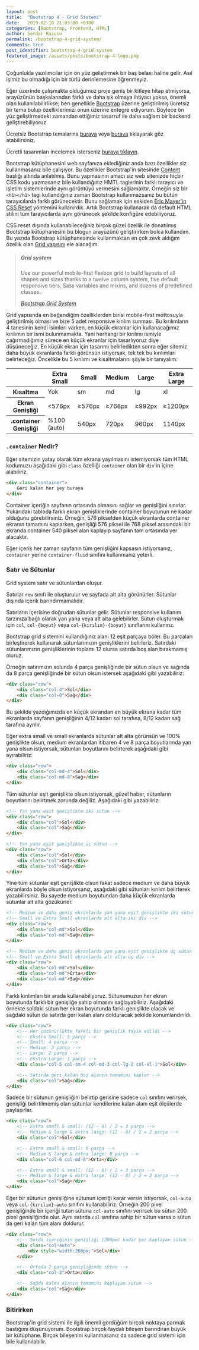 ```yaml
---
layout: post
title:  "Bootstrap 4 - Grid Sistemi"
date:   2019-02-10 21:03:00 +0300
categories: [Bootstrap, Frontend, HTML]
author: Serdar Kuzucu
permalink: /bootstrap-4-grid-system/
comments: true
post_identifier: bootstrap-4-grid-system
featured_image: /assets/posts/bootstrap-4-logo.png
---
```


Çoğunlukla yazılımcılar için ön yüz geliştirmek bir baş belası haline gelir. 
Asıl işimiz bu olmadığı için bir türlü derinlemesine öğrenmeyiz.

Eğer üzerinde çalışmakta olduğumuz proje geniş bir kitleye hitap etmiyorsa, arayüzünün başkalarından farklı ve daha şık 
olmaya ihtiyacı yoksa, önemli olan kullanılabilirlikse; ben genellikle [Bootstrap](https://getbootstrap.com/) üzerine 
geliştirilmiş ücretsiz bir tema bulup özelliklerimizi onun üzerine entegre ediyorum. Böylece ön yüz geliştirmedeki 
zamandan ettiğimiz tasarruf ile daha sağlam bir backend geliştirebiliyoruz.

<!--more-->

<div class="alert alert-info" markdown="1">

Ücretsiz Bootstrap temalarına [buraya](https://startbootstrap.com/themes/) 
veya [buraya](https://bootstrapmade.com/) tıklayarak göz atabilirsiniz.

Ücretli tasarımları incelemek isterseniz [buraya tıklayın](https://wrapbootstrap.com/themes).
</div>

Bootstrap kütüphanesini web sayfanıza eklediğiniz anda bazı özellikler siz kullanmasanız bile çalışıyor. 
Bu özellikler Bootstrap'in sitesinde [Content](https://getbootstrap.com/docs/4.2/content/reboot/) başlığı altında anlatılmış. 
Bunu yapmasının amacı siz web sitenizde hiçbir CSS kodu yazmasanız bile kullandığınız HMTL taglerinin farklı tarayıcı 
ve işletim sistemlerinde aynı görüntüyü vermesini sağlamaktır. 
Örneğin siz bir `<h1></h1>` tagi kullandığınız zaman Bootstrap kullanmazsanız bu bütün tarayıcılarda farklı görünecektir. 
Bunu sağlamak için eskiden [Eric Mayer'in CSS Reset](https://meyerweb.com/eric/tools/css/reset/) yöntemini kullanırdık. 
Artık Bootstrap kullanarak da default HTML stilini tüm tarayıcılarda aynı görünecek şekilde konfigüre edebiliyoruz.

CSS reset dışında kullanabileceğiniz birçok güzel özellik ile donatılmış Bootstrap kütüphanesini bu blogun arayüzünü 
geliştirirken bolca kullandım. Bu yazıda Bootstrap kütüphanesinde kullanmaktan en çok zevk aldığım özellik olan 
[Grid yapısını](https://getbootstrap.com/docs/4.2/layout/grid/) ele alacağım. 

<div class="card mb-2">
  <div class="card-body">
    <blockquote class="blockquote mb-0">
<h5>Grid system</h5>
<p class="mb-0">Use our powerful mobile-first flexbox grid to build layouts of all shapes and sizes thanks to a twelve column system, five default responsive tiers, Sass variables and mixins, and dozens of predefined classes.</p>
<footer class="blockquote-footer">
<cite title="Bootstrap Grid System"><a href="https://getbootstrap.com/docs/4.2/layout/grid/" target="_blank" rel="nofollow">Bootstrap Grid System</a></cite>
</footer>
</blockquote>
  </div>
</div>

Grid yapısında en beğendiğim özelliklerden birisi mobile-first mottosuyla geliştirilmiş olması ve bize 5 adet 
responsive kırılım sunması. Bu kırılımların 4 tanesinin kendi isimleri varken, en küçük ekranlar için kullanacağımız 
kırılımın bir ismi bulunmamakta. Yani herhangi bir kırılımı ismiyle çağırmadığımız sürece en küçük ekranlar için 
tasarlıyoruz diye düşüneceğiz. En küçük ekran için tasarımı belirledikten sonra eğer sitemiz daha büyük ekranlarda 
farklı görünsün istiyorsak, tek tek bu kırılımları belirteceğiz. Öncelikle bu 5 kırılımı ve kısaltmalarını şöyle 
bir tanıyalım:

<table class="table table-bordered">
<thead class="thead-dark">
<tr>
<th></th>
<th>Extra Small</th>
<th>Small</th>
<th>Medium</th>
<th>Large</th>
<th>Extra Large</th>
</tr>
</thead>
<tbody>
<tr>
<th class="table-dark">Kısaltma</th>
<td>Yok</td>
<td>sm</td>
<td>md</td>
<td>lg</td>
<td>xl</td>
</tr>

<tr>
<th class="table-dark">Ekran Genişliği</th>
<td>&lt;576px</td>
<td>≥576px</td>
<td>≥768px</td>
<td>≥992px</td>
<td>≥1200px</td>
</tr>

<tr>
<th class="table-dark">.container Genişliği</th>
<td>%100 (auto)</td>
<td>540px</td>
<td>720px</td>
<td>960px</td>
<td>1140px</td>
</tr>
</tbody>
</table>

### `.container` Nedir?

Eğer sitemizin yatay olarak tüm ekrana yayılmasını istemiyorsak tüm HTML kodumuzu 
aşağıdaki gibi `class` özelliği `container` olan bir `div`'in içine alabiliriz.

```html
<div class="container">
    Geri kalan her şey buraya 
</div>
```

Container içeriğin sayfanın ortasında olmasını sağlar ve genişliğini sınırlar. 
Yukarıdaki tabloda farklı ekran genişliklerinde container boyutunun ne kadar olduğunu görebilirsiniz. 
Örneğin, 576 pikselden küçük ekranlarda container ekranın tamamını kaplarken, 
genişliği 576 piksel ile 768 piksel arasındaki bir ekranda container 540 piksel alan 
kaplayıp sayfanın tam ortasında yer alacaktır.

Eğer içerik her zaman sayfanın tüm genişliğini kapsasın istiyorsanız, `container` yerine 
`container-fluid` sınıfını kullanmanız yeterli.

### Satır ve Sütunlar

Grid system satır ve sütunlardan oluşur. 

Satırlar `row` sınıfı ile oluşturulur ve sayfada alt alta görünürler. 
Sütunlar dışında içerik barındırmamalıdır.

Satırların içerisine doğrudan sütunlar gelir. 
Sütunlar responsive kullanım tarzınıza bağlı olarak yan yana veya alt alta gelebilirler. 
Sütun oluşturmak için `col`, `col-{boyut}` veya `col-{kırılım}-{boyut}` sınıflarını kullanırız.

Bootstrap grid sistemini kullandığınız alanı 12 eşit parçaya böler. 
Bu parçaları birleştirerek kullanarak sütunlarımızın genişliklerini belirleriz. 
Satırdaki sütunlarımızın genişliklerinin toplamı 12 olursa satırda boş alan bırakmamış oluruz. 

Örneğin satırımızın solunda 4 parça genişliğinde bir sütun olsun 
ve sağında da 8 parça genişliğinde bir sütun olsun istersek aşağıdaki gibi yazabiliriz:

```html
<div class="row">
    <div class="col-4">Sol</div>
    <div class="col-8">Sağ</div>
</div>
```

Bu şekilde yazdığımızda en küçük ekrandan en büyük ekrana kadar tüm ekranlarda sayfanın 
genişliğinin 4/12 kadarı sol tarafına, 8/12 kadarı sağ tarafına ayrılır.

Eğer extra small ve small ekranlarda sütunlar alt alta görünsün ve 100% genişlikte olsun, 
medium ekranlardan itibaren 4 ve 8 parça boyutlarında yan yana olsun istiyorsak, 
sütunları boyutlarını belirterek aşağıdaki gibi ayırabiliriz:

```html
<div class="row">
    <div class="col-md-4">Sol</div>
    <div class="col-md-8">Sağ</div>
</div>
```

Tüm sütunlar eşit genişlikte olsun istiyorsak, güzel haber, 
sütunların boyutlarını belirtmek zorunda değiliz. Aşağıdaki gibi yazabiliriz:

```html
<!-- Yan yana eşit genişlikte iki sütun -->
<div class="row">
    <div class="col">Sol</div>
    <div class="col">Sağ</div>
</div>

<!-- Yan yana eşit genişlikte üç sütun -->
<div class="row">
    <div class="col">Sol</div>
    <div class="col">Orta</div>
    <div class="col">Sağ</div>
</div>
```

Yine tüm sütunlar eşit genişlikte olsun fakat sadece medium ve daha büyük ekranlarda böyle olsun istiyorsanız, 
aşağıdaki gibi sütunları kırılım belirterek yazabilirsiniz. 
Bu sayede medium boyutundan daha küçük ekranlarda sütunlar alt alta gözükürler.

```html
<!-- Medium ve daha geniş ekranlarda yan yana eşit genişlikte iki sütun -->
<!-- Small ve Extra Small ekranlarda alt alta iki div -->
<div class="row">
    <div class="col-md">Sol</div>
    <div class="col-md">Sağ</div>
</div>

<!-- Medium ve daha geniş ekranlarda yan yana eşit genişlikte üç sütun -->
<!-- Small ve Extra Small ekranlarda alt alta üç div -->
<div class="row">
    <div class="col-md">Sol</div>
    <div class="col-md">Orta</div>
    <div class="col-md">Sağ</div>
</div>
```

Farklı kırılımları bir arada kullanabiliyoruz. 
Sütunumuzun her ekran boyutunda farklı bir genişliğe sahip olmasını sağlayabiliriz. 
Aşağıdaki örnekte soldaki sütun her ekran boyutunda farklı genişlikte olacak 
ve sağdaki sütun da satırda geri kalan alanı dolduracak şekilde konumlandırıldı.

```html
<div class="row">
    <!-- Her çözünürlükte farklı bir genişlik tayin edildi -->
    <!-- Ekstra Small: 5 parça -->
    <!-- Small: 4 parça -->
    <!-- Medium: 3 parça -->
    <!-- Large: 2 parça -->
    <!-- Ekstra Large: 1 parça -->
    <div class="col-5 col-sm-4 col-md-3 col-lg-2 col-xl-1">Sol</div>

    <!-- Satırda geri kalan boş alanın tamamını kaplar -->
    <div class="col">Sağ</div>
</div>
```

Sadece bir sütunun genişliğini belirtip gerisine sadece `col` sınıfını verirsek, 
genişliği belirtilmemiş olan sütunlar kendilerine kalan alanı eşit ölçülerde paylaşırlar.

```html
<div class="row">
    <!-- Extra small & small: (12 - 6) / 2 = 3 parça -->
    <!-- Medium & large & extra large: (12 - 8) / 2 = 2 parça -->
    <div class="col">Sol</div>

    <!-- Extra small & small: 6 parça -->
    <!-- Medium & large & extra large: 8 parça -->
    <div class="col-6 col-md-8">Orta</div>

    <!-- Extra small & small: (12 - 6) / 2 = 3 parça -->
    <!-- Medium & large & extra large: (12 - 8) / 2 = 2 parça -->
    <div class="col">Sağ</div>
</div>
```

Eğer bir sütunun genişliğine sütunun içeriği karar versin istiyorsak, 
`col-auto` veya `col-{kırılım}-auto` sınıfını kullanabiliriz. 
Örneğin 200 pixel genişliğinde bir içeriği tutan sütuna `col-auto` sınıfını verirsek 
bu sütun 200 pixel genişliğinde olur. 
Aynı satırda `col` sınıfına sahip bir sütun varsa o sütun da geri kalan tüm alanı doldurur.

```html
<div class="row">
    <!-- Solda içeriğinin genişliği (200px) kadar yer kaplayan sütun -->
    <div class="col-auto">
        <div style="width:200px;">Sol</div>
    </div>

    <!-- Ortada 2 parça genişliğinde sütun -->
    <div class="col-2">Orta</div>

    <!-- Sağda kalan alanın tamamını kaplayan sütun -->
    <div class="col">Sağ</div>
</div>
```

### Bitirirken

Bootstrap'in grid sistemi ile ilgili önemli gördüğüm birçok noktaya parmak bastığımı düşünüyorum. 
Bootstrap birçok faydalı bileşen barındıran büyük bir kütüphane. 
Birçok bileşenini kullanmasanız da sadece grid sistemi için bile kullanılabilir.
